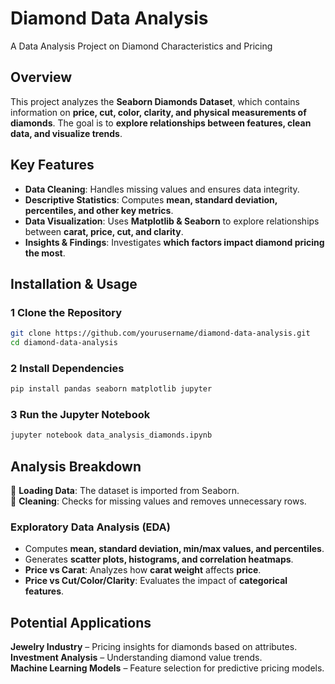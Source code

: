 # Diamond Data Analysis  
A Data Analysis Project on Diamond Characteristics and Pricing  

## Overview  
This project analyzes the **Seaborn Diamonds Dataset**, which contains information on **price, cut, color, clarity, and physical measurements of diamonds**. The goal is to **explore relationships between features, clean data, and visualize trends**.  

## Key Features  
- **Data Cleaning**: Handles missing values and ensures data integrity.  
- **Descriptive Statistics**: Computes **mean, standard deviation, percentiles, and other key metrics**.  
- **Data Visualization**: Uses **Matplotlib & Seaborn** to explore relationships between **carat, price, cut, and clarity**.  
- **Insights & Findings**: Investigates **which factors impact diamond pricing the most**.  

## Installation & Usage  

### 1 Clone the Repository  
```bash
git clone https://github.com/yourusername/diamond-data-analysis.git
cd diamond-data-analysis
```

### 2 Install Dependencies  
```bash
pip install pandas seaborn matplotlib jupyter
```

### 3 Run the Jupyter Notebook  
```bash
jupyter notebook data_analysis_diamonds.ipynb
```

## Analysis Breakdown  
🔹 **Loading Data**: The dataset is imported from Seaborn.  
🔹 **Cleaning**: Checks for missing values and removes unnecessary rows.  

### **Exploratory Data Analysis (EDA)**  
- Computes **mean, standard deviation, min/max values, and percentiles**.  
- Generates **scatter plots, histograms, and correlation heatmaps**.  
- **Price vs Carat**: Analyzes how **carat weight** affects **price**.  
- **Price vs Cut/Color/Clarity**: Evaluates the impact of **categorical features**.  

## Potential Applications  
**Jewelry Industry** – Pricing insights for diamonds based on attributes.  
**Investment Analysis** – Understanding diamond value trends.  
**Machine Learning Models** – Feature selection for predictive pricing models.  
